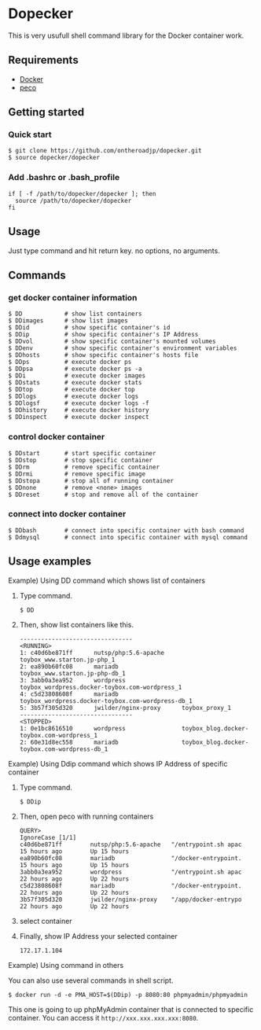 # Dopecker

This is very usufull shell command library for the Docker container work.

## Requirements

* [Docker](https://github.com/docker/docker)
* [peco](https://github.com/peco/peco)

## Getting started

### Quick start
```
$ git clone https://github.com/ontheroadjp/dopecker.git
$ source dopecker/dopecker
```

### Add .bashrc or .bash_profile

```
if [ -f /path/to/dopecker/dopecker ]; then
  source /path/to/dopecker/dopecker
fi
```

## Usage

Just type command and hit return key. no options, no arguments.

## Commands

### get docker container information

```
$ DD			# show list containers
$ DDimages		# show list images
$ DDid			# show specific container's id
$ DDip			# show specific container's IP Address
$ DDvol			# show specific container's mounted volumes
$ DDenv			# show specific container's environment variables
$ DDhosts		# show specific container's hosts file
$ DDps			# execute docker ps
$ DDpsa			# execute docker ps -a
$ DDi			# execute docker images
$ DDstats		# execute docker stats
$ DDtop			# execute docker top
$ DDlogs		# execute docker logs
$ DDlogsf		# execute docker logs -f
$ DDhistory		# execute docker history
$ DDinspect		# execute docker inspect
```

### control docker container

```
$ DDstart		# start specific container
$ DDstop		# stop specific container
$ DDrm			# remove specific container
$ DDrmi			# remove specific image
$ DDstopa		# stop all of running container
$ DDnone		# remove <none> images
$ DDreset		# stop and remove all of the container
```

### connect into docker container

```
$ DDbash		# connect into specific container with bash command
$ Ddmysql		# connect into specific container with mysql command
```

## Usage examples

Example) Using DD command which shows list of containers

1. Type command.

	```
	$ DD
	```

2. Then, show list containers like this.

	```
	--------------------------------
	<RUNNING>
	1: c40d6be871ff      nutsp/php:5.6-apache     toybox_www.starton.jp-php_1
	2: ea890b60fc08      mariadb                  toybox_www.starton.jp-php-db_1
	3: 3abb0a3ea952      wordpress                toybox_wordpress.docker-toybox.com-wordpress_1
	4: c5d23808608f      mariadb                  toybox_wordpress.docker-toybox.com-wordpress-db_1
	5: 3b57f305d320      jwilder/nginx-proxy      toybox_proxy_1
	--------------------------------
	<STOPPED>
	1: 0e1bc8616510      wordpress                toybox_blog.docker-toybox.com-wordpress_1
	2: 60e31d8ec558      mariadb                  toybox_blog.docker-toybox.com-wordpress-db_1
	```

Example) Using Ddip command which shows IP Address of specific container

1. Type command.

	```
	$ DDip
	```

2. Then, open peco with running containers

	```
	QUERY>                                                                                    IgnoreCase [1/1]
	c40d6be871ff        nutsp/php:5.6-apache   "/entrypoint.sh apac   15 hours ago        Up 15 hours         
	ea890b60fc08        mariadb                "/docker-entrypoint.   15 hours ago        Up 15 hours
	3abb0a3ea952        wordpress              "/entrypoint.sh apac   22 hours ago        Up 22 hours
	c5d23808608f        mariadb                "/docker-entrypoint.   22 hours ago        Up 22 hours
	3b57f305d320        jwilder/nginx-proxy    "/app/docker-entrypo   22 hours ago        Up 22 hours
	```

3. select container 
4. Finally, show IP Address your selected container

	```
	172.17.1.104
	```

Example) Using command in others

You can also use several commands in shell script.  

```
$ docker run -d -e PMA_HOST=$(DDip) -p 8080:80 phpmyadmin/phpmyadmin
```

This one is going to up phpMyAdmin container that is connected to specific container. You can access it ``http://xxx.xxx.xxx.xxx:8080``.


